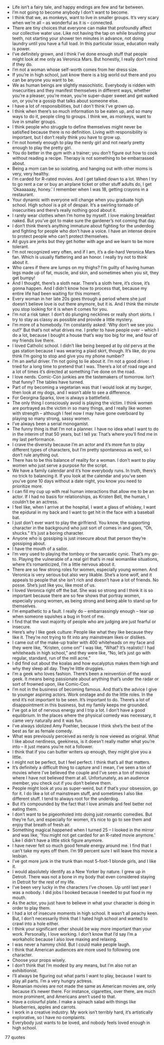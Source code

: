  - Life isn’t a fairy tale, and happy endings are few and far between.
 - I’m not going to become anybody I don’t want to become.
 - I think that we, as monkeys, want to live in smaller groups. It’s very scary when we’re all – as wonderful as it is – connected.
 - There are tiny choices that everyone can make that profoundly affect our collective water use. Like not having the tap on while brushing your teeth, not starting your shower ten minutes in advance, not doing laundry until you have a full load. In this particular issue, education really is power.
 - I’ve definitely grown, and I think I’ve done enough stuff that people might look at me only as Veronica Mars. But honestly, I really don’t mind if they do.
 - I’m not a woman whose self-worth comes from her dress size.
 - If you’re in high school, just know there is a big world out there and you can be anyone you want to be.
 - We as human beings are slightly masochistic. Everybody is ridden with insecurities and they manifest themselves in different ways, whether you’re a pleaser, you’re mean, you’re super-duper sweet and get walked on, or you’re a gossip that talks about someone else.
 - I have a lot of responsibilities, but I don’t think I’ve grown up.
 - I think when there’s so much information to be eaten up, and so many ways to do it, people cling to groups. I think we, as monkeys, want to live in smaller groups.
 - I think people who struggle to define themselves might never be satisfied because there is no definition. Living with responsibility is important, but I don’t really think you have to grow up.
 - I’m not homely enough to play the nerdy girl and not nearly pretty enough to play the pretty girl.
 - You do better in the gym with a trainer; you don’t figure out how to cook without reading a recipe. Therapy is not something to be embarrassed about.
 - Being a mom can be so isolating, and hanging out with other moms is very, very healthy.
 - I’m carded for R-rated movies. And I get talked down to a lot. When I try to go rent a car or buy an airplane ticket or other stuff adults do, I get ‘Okaaaaaay, honey.’ I remember when I was 18, getting crayons in a restaurant.
 - Your dynamic with everyone will change when you graduate high school. High school is a pit of despair. It’s a swirling tornado of insecurities and there’s really nothing good about it.
 - I rarely wear clothes when I’m home by myself. I love making breakfast naked. But you’ve got to make sure the gardener’s not coming that day.
 - I don’t think there’s anything immature about fighting for the underdog and fighting for people who don’t have a voice. I have an intense desire to protect people who can’t protect themselves.
 - All guys are jerks but they get hotter with age and we learn to be more tolerant.
 - I’m not recognized very often, and if I am, it’s a die-hard Veronica Mars fan. Which is usually flattering and an honor. I really try not to think about it.
 - Who cares if there are lumps on my thighs? I’m guilty of having human legs made up of fat, muscle, and skin, and sometimes when you sit, they get bumpy!
 - And I thought, there’s a sloth near. There’s a sloth here, it’s close, it’s gonna happen. And I didn’t know how to process that, because my entire life had been waiting for this moment.
 - Every woman in her late 20s goes through a period where she just doesn’t believe love is out there anymore, but it is. And I think the minute you stop looking for it is when it comes for you.
 - I’m not a risk taker. I don’t do plunging necklines or really short skirts. I try to stay as classy as possible and provide a little mystery.
 - I’m more of a homebody. I’m constantly asked: ‘Why don’t we see you out?’ But that’s not what drives me. I prefer to have people over – which I do a lot, because I bought a house that’s way too big for me, and four of my friends live there.
 - I loved Catholic school. I didn’t like being beeped at by old pervs at the gas station because I was wearing a plaid skirt, though. It’s like, do you think I’m going to stop and give you my phone number?
 - I’m an awful driver. I’m not going to lie about it. I’m not a good driver. I tried for a long time to pretend that I was. There’s a lot of road rage and a lot of times it’s directed at something I’ve done on the road.
 - I love nerds. Comic-Con junkies are the tastemakers of tomorrow. Isn’t that funny? The tables have turned.
 - Part of my becoming a vegetarian was that I would look at my burger, then look at my dogs, and I wasn’t able to see a difference.
 - For Georgina Sparks, love is always a battlefield.
 - The only thing I consciously avoid is playing the victim. I think women are portrayed as the victim in so many things, and I really like women with strength – although I feel now I may have gone overboard by playing so many strong, sassy women.
 - I’ve always been a serial monogamist.
 - The funny thing is that I’m not a planner. I have no idea what I want to do in the interim of that 50 years, but I tell ya: That’s where you’ll find me in my last performance.
 - I crave the diversity because I’m an actor and it’s more fun to play different types of characters, but I’m pretty spontaneous as well, so I don’t rule anything out.
 - There has to be this balance of reality for a woman. I don’t want to play women who just serve a purpose for the script.
 - We have a family calendar and it’s how everybody runs. In truth, there’s no trick to balancing it. If you look at the calendar and you’ve seen you’ve gone 10 days without a date night, you know you need to prioritize more.
 - I can fill my cup up with real human interactions that allow me to be an actor. If I had no basis for relationships, as Kristen Bell, the human, I couldn’t be an actress.
 - I feel like, when I arrive at the hospital, I want a glass of whiskey, I want the epidural in my back and I want to get hit in the face with a baseball bat.
 - I just don’t ever want to play the girlfriend. You know, the supporting character in the background who just sort of comes in and goes, “Oh, shucks.” It’s just a boring character.
 - Anyone who is gossiping is just insecure about that person they’re gossiping about.
 - I have the mouth of a sailor.
 - I’m very used to playing the tomboy or the sarcastic cynic. That’s my go-to. Playing the vulnerable of a real girl that’s in real womanlike situations, where it’s romanticized, I’m a little nervous about it.
 - There are so few strong roles for women, especially young women. And Veronica is very serious but also very likable. She’s a lone wolf, and it appeals to people that she isn’t rich and doesn’t have a lot of friends. No posse. She’s just like you, like most of us.
 - I loved Veronica right off the bat. She was so strong and I think it is so important because there are so few shows that portray women, especially young women, as being strong and being able to stand up for themselves.
 - I’m empathetic to a fault. I really do – embarrassingly enough – tear up when someone squishes a bug in front of me.
 - I find that the vast majority of people who are judging are just fearful or insecure.
 - Here’s why I like geek culture: People like what they like because they like it. They’re not trying to fit into any mainstream likes or dislikes.
 - I came out of the make-up trailer with 400 whiteheads on my face and they were like, “Kristen, come on!” I was like, “What? It’s realistic! I had whiteheads in high school,” and they were like, “No, let’s just go with regular, standard, run of the mill acne.”
 - I did find out about the koalas and how eucalyptus makes them high and why they sleep all day. They’re little druggies.
 - I’m a geek who loves fashion. There’s been a reinvention of the word geek. It means being passionate about anything that’s under the radar or sort of frowned upon, like Comic-Con.
 - I’m not in the business of becoming famous. And that’s the advice I give to younger aspiring actors. Work onstage and do the little roles. In the end it’s not important to be seen. It’s important to do. There’s a lot of disappointment in this business, but my family keeps me grounded.
 - I’ve got a lot of nervous energy and I trip a lot. I don’t have a good equilibrium. In the places where the physical comedy was necessary, it came very naturally and it was fun.
 - I’ve always idolized Amy Poehler, because I think she’s the best of the best as far as female comedy.
 - What was previously perceived as nerdy is now viewed as original. What I like about nerdiness, geekiness, is it doesn’t really matter what you’re into – it just means you’re not a follower.
 - I think that if you can butter writers up enough, they might give you a little.
 - I might not be perfect, but I feel perfect. I think that’s all that matters.
 - It’s definitely a difficult thing to capture and I mean, I’ve seen a ton of movies where I’ve believed the couple and I’ve seen a ton of movies where I have not believed them at all. Unfortunately, as an audience member, you check out if you don’t believe them.
 - People might look at you as super-weird, but if that’s your obsession, go for it. I do like a lot of mainstream stuff, and sometimes I also like different stuff. I tend to always root for the underdog.
 - But it’s compounded by the fact that I love animals and feel better not eating them.
 - I don’t want to be pigeonholed into doing just romantic comedies. But they’re fun, and especially for women, it’s nice to go to see them and enjoy that breath of fresh air.
 - Something magical happened when I turned 25 – I looked in the mirror and was like, ‘You might not get carded for an R-rated movie anymore.’ Like I didn’t have a little stick figure anymore.
 - I have never felt so much good female energy around me. I find that I can’t take my eyes off them. I’m 99 percent sure I will leave this movie a lesbian.
 - I’ve got more junk in the trunk than most 5-foot-1 blonde girls, and I like it.
 - I would absolutely identify as a New Yorker by nature. I grew up in Detroit. There was not a bone in my body that even considered staying in Detroit for the rest of my life.
 - I’ve been very lucky in the characters I’ve chosen. Up until last year I was a nobody. I did jobs I booked because I needed to put food in my mouth.
 - As the actor, you just have to believe in what your character is doing in order to play them.
 - I had a lot of insecure moments in high school. It wasn’t all peachy keen. But, I don’t necessarily think that I hated high school and wanted to crawl into a hole either.
 - I think your significant other should be way more important than your work. Personally, I love working. I don’t know that I’d say I’m a workaholic because I also love maxing and relaxing.
 - I was never a hammy child. But I could make people laugh.
 - I think that American audiences are more used to following one character.
 - Choose your props wisely.
 - I don’t think that I’m modest by any means, but I’m also not an exhibitionist.
 - I’ll always be figuring out what parts I want to play, because I want to play all parts. I’m a very hungry actress.
 - Romanian movies are not made the same as American movies are, only because it’s newer there. For instance, cigarettes, over there, are much more prominent, and Americans aren’t used to that.
 - Have a colourful plate. I make a spinach salad with things like blueberries, apples and carrots.
 - I work in a creative industry. My work isn’t terribly hard, it’s artistically explorative, so I have no complaints.
 - Everybody just wants to be loved, and nobody feels loved enough in high school.

77 quotes